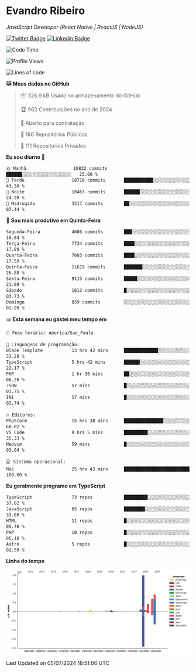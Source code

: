 # Evandro **Ribeiro**

*JavaScript Developer (React Native | ReactJS | NodeJS)*

[![Twitter Badge](https://img.shields.io/badge/-@ribeiroevandro-201B2D?style=flat-square&labelColor=201B2D&logo=twitter&logoColor=white&link=https://twitter.com/ribeiroevandro)](https://twitter.com/ribeiroevandro) 
[![Linkedin Badge](https://img.shields.io/badge/-Evandro%20Ribeiro-201B2D?style=flat-square&logo=Linkedin&logoColor=white&link=https://www.linkedin.com/in/ribeiroevandro)](https://www.linkedin.com/in/ribeiroevandro) 


<!--START_SECTION:waka-->
![Code Time](http://img.shields.io/badge/Code%20Time-4%2C001%20hrs%2022%20mins-blue)

![Profile Views](http://img.shields.io/badge/Visualizac%C3%B5es%20do%20perfil-0-blue)

![Lines of code](https://img.shields.io/badge/Desde%20o%20Hello%20World%20eu%20escrevi-44.8%20million%20linhas%20de%20c%C3%B3digo-blue)

**🐱 Meus dados no GitHub** 

> 📦 326.9 kB Usado no armazenamento do GitHub 
 > 
> 🏆 962 Contribuições no ano de 2024
 > 
> 💼 Aberto para contratação
 > 
> 📜 190 Repositórios Públicos 
 > 
> 🔑 111 Repositórios Privados 
 > 
**Eu sou diurno 🐤** 

```text
🌞 Manhã                  10832 commits       ██████░░░░░░░░░░░░░░░░░░░   25.06 % 
🌆 Tarde                  18716 commits       ███████████░░░░░░░░░░░░░░   43.30 % 
🌃 Noite                  10463 commits       ██████░░░░░░░░░░░░░░░░░░░   24.20 % 
🌙 Madrugada              3217 commits        ██░░░░░░░░░░░░░░░░░░░░░░░   07.44 % 
```
📅 **Sou mais produtivo em Quinta-Feira** 

```text
Segunda-Feira            4686 commits        ███░░░░░░░░░░░░░░░░░░░░░░   10.84 % 
Terça-Feira              7734 commits        ████░░░░░░░░░░░░░░░░░░░░░   17.89 % 
Quarta-Feira             7603 commits        ████░░░░░░░░░░░░░░░░░░░░░   17.59 % 
Quinta-Feira             11619 commits       ███████░░░░░░░░░░░░░░░░░░   26.88 % 
Sexta-Feira              9115 commits        █████░░░░░░░░░░░░░░░░░░░░   21.09 % 
Sábado                   1612 commits        █░░░░░░░░░░░░░░░░░░░░░░░░   03.73 % 
Domingo                  859 commits         ░░░░░░░░░░░░░░░░░░░░░░░░░   01.99 % 
```


📊 **Esta semana eu gastei meu tempo em** 

```text
🕑︎ Fuso horário: America/Sao_Paulo

💬 Linguagens de programação: 
Blade Template           13 hrs 42 mins      █████████████░░░░░░░░░░░░   53.28 % 
TypeScript               5 hrs 42 mins       ██████░░░░░░░░░░░░░░░░░░░   22.17 % 
PHP                      1 hr 36 mins        ██░░░░░░░░░░░░░░░░░░░░░░░   06.26 % 
JSON                     57 mins             █░░░░░░░░░░░░░░░░░░░░░░░░   03.75 % 
INI                      57 mins             █░░░░░░░░░░░░░░░░░░░░░░░░   03.74 % 

🔥 Editores: 
PhpStorm                 15 hrs 38 mins      ███████████████░░░░░░░░░░   60.82 % 
VS Code                  9 hrs 5 mins        █████████░░░░░░░░░░░░░░░░   35.33 % 
Neovim                   59 mins             █░░░░░░░░░░░░░░░░░░░░░░░░   03.84 % 

💻 Sistema operacional: 
Mac                      25 hrs 43 mins      █████████████████████████   100.00 % 
```

**Eu geralmente programo em TypeScript** 

```text
TypeScript               73 repos            █████████░░░░░░░░░░░░░░░░   37.82 % 
JavaScript               65 repos            ████████░░░░░░░░░░░░░░░░░   33.68 % 
HTML                     11 repos            █░░░░░░░░░░░░░░░░░░░░░░░░   05.70 % 
PHP                      10 repos            █░░░░░░░░░░░░░░░░░░░░░░░░   05.18 % 
Astro                    5 repos             █░░░░░░░░░░░░░░░░░░░░░░░░   02.59 % 
```



**Linha do tempo**

![Lines of Code chart](https://raw.githubusercontent.com/ribeiroevandro/ribeiroevandro/main/assets/bar_graph.png)


 Last Updated on 05/07/2024 18:51:06 UTC
<!--END_SECTION:waka-->
